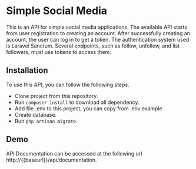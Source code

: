 # Simple Social Media

This is an API for simple social media applications. The available API starts from user registration to creating an account. After successfully creating an account, the user can log in to get a token. The authentication system used is Laravel Sanctum. Several endpoints, such as follow, unfollow, and list followers, must use tokens to access them.

## Installation

To use this API, you can follow the following steps.

- Clone project from this repository.
- Run `composer install` to download all dependency.
- Add file .env to this project, you can copy from .env.example
- Create database.
- Run `php artisan migrate`.

## Demo

API Documentation can be accessed at the following url http://{{baseurl}}/api/documentation.
